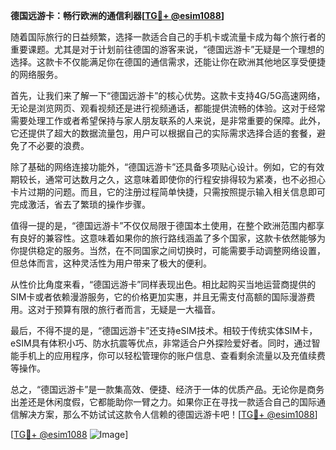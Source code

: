 **德国远游卡：畅行欧洲的通信利器[[TG💪+ @esim1088](https://t.me/s/esim1088)]**

随着国际旅行的日益频繁，选择一款适合自己的手机卡或流量卡成为每个旅行者的重要课题。尤其是对于计划前往德国的游客来说，“德国远游卡”无疑是一个理想的选择。这款卡不仅能满足你在德国的通信需求，还能让你在欧洲其他地区享受便捷的网络服务。

首先，让我们来了解一下“德国远游卡”的核心优势。这款卡支持4G/5G高速网络，无论是浏览网页、观看视频还是进行视频通话，都能提供流畅的体验。这对于经常需要处理工作或者希望保持与家人朋友联系的人来说，是非常重要的保障。此外，它还提供了超大的数据流量包，用户可以根据自己的实际需求选择合适的套餐，避免了不必要的浪费。

除了基础的网络连接功能外，“德国远游卡”还具备多项贴心设计。例如，它的有效期较长，通常可达数月之久，这意味着即使你的行程安排得较为紧凑，也不必担心卡片过期的问题。而且，它的注册过程简单快捷，只需按照提示输入相关信息即可完成激活，省去了繁琐的操作步骤。

值得一提的是，“德国远游卡”不仅仅局限于德国本土使用，在整个欧洲范围内都享有良好的兼容性。这意味着如果你的旅行路线涵盖了多个国家，这款卡依然能够为你提供稳定的服务。当然，在不同国家之间切换时，可能需要手动调整网络设置，但总体而言，这种灵活性为用户带来了极大的便利。

从性价比角度来看，“德国远游卡”同样表现出色。相比起购买当地运营商提供的SIM卡或者依赖漫游服务，它的价格更加实惠，并且无需支付高额的国际漫游费用。这对于预算有限的旅行者而言，无疑是一大福音。

最后，不得不提的是，“德国远游卡”还支持eSIM技术。相较于传统实体SIM卡，eSIM具有体积小巧、防水抗震等优点，非常适合户外探险爱好者。同时，通过智能手机上的应用程序，你可以轻松管理你的账户信息、查看剩余流量以及充值续费等操作。

总之，“德国远游卡”是一款集高效、便捷、经济于一体的优质产品。无论你是商务出差还是休闲度假，它都能助你一臂之力。如果你正在寻找一款适合自己的国际通信解决方案，那么不妨试试这款令人信赖的德国远游卡吧！[[TG💪+ @esim1088](https://t.me/s/esim1088)]

[[TG💪+ @esim1088](https://t.me/s/esim1088) ![Image](https://i.postimg.cc/4NQfJmqS/Snipaste-2025-05-13-00-14-12.png)]
